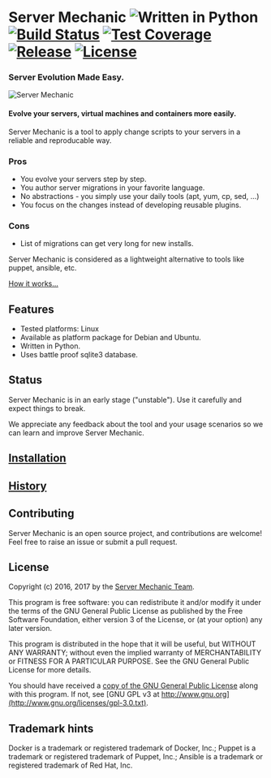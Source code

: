 # Server Mechanic ![Written in Python](https://img.shields.io/badge/python-2.7,%203.2,%203.3,%203.4,%203.5-blue.svg) [![Build Status](https://travis-ci.org/server-mechanic/mechanic.svg)](https://travis-ci.org/server-mechanic/mechanic) [![Test Coverage](https://codecov.io/gh/server-mechanic/mechanic/branch/master/graph/badge.svg)](https://codecov.io/gh/server-mechanic/mechanic) [![Release](https://img.shields.io/github/release/server-mechanic/mechanic.svg)](https://github.com/server-mechanic/mechanic/releases/latest) [![License](https://img.shields.io/badge/License-GPL%203-yellow.svg)](http://www.gnu.org/licenses/)

### Server Evolution Made Easy.
![Server Mechanic](https://server-mechanic.github.io/website/images/mechanic_small.png "Server Mechanic")

#### Evolve your servers, virtual machines and containers more easily.
Server Mechanic is a tool to apply change scripts to your servers in a reliable and reproducable way.

### Pros
* You evolve your servers step by step.
* You author server migrations in your favorite language.
* No abstractions - you simply use your daily tools (apt, yum, cp, sed, ...)
* You focus on the changes instead of developing reusable plugins.

### Cons
* List of migrations can get very long for new installs.

Server Mechanic is considered as a lightweight alternative to tools like puppet, ansible, etc.

[How it works...](doc/HOWITWORKS.md)

## Features

* Tested platforms: Linux
* Available as platform package for Debian and Ubuntu.
* Written in Python.
* Uses battle proof sqlite3 database.

## Status
Server Mechanic is in an early stage ("unstable"). Use it carefully and expect things to break.

We appreciate any feedback about the tool and your usage scenarios so we can learn and improve Server Mechanic.

## [Installation](doc/INSTALLATION.md)

## [History](doc/HISTORY.md)

## Contributing
Server Mechanic is an open source project, and contributions are welcome! Feel free to raise an issue or submit a pull request.

## License

Copyright (c) 2016, 2017 by the [Server Mechanic Team](https://github.com/orgs/server-mechanic/people).

This program is free software: you can redistribute it and/or modify
it under the terms of the GNU General Public License as published by
the Free Software Foundation, either version 3 of the License, or
(at your option) any later version.

This program is distributed in the hope that it will be useful,
but WITHOUT ANY WARRANTY; without even the implied warranty of
MERCHANTABILITY or FITNESS FOR A PARTICULAR PURPOSE.  See the
GNU General Public License for more details.

You should have received a [copy of the GNU General Public License](license)
along with this program.  If not, see [GNU GPL v3 at http://www.gnu.org](http://www.gnu.org/licenses/gpl-3.0.txt).

## Trademark hints
Docker is a trademark or registered trademark of Docker, Inc.; Puppet is a trademark or registered trademark of Puppet, Inc.; Ansible is a trademark or registered trademark of Red Hat, Inc.
